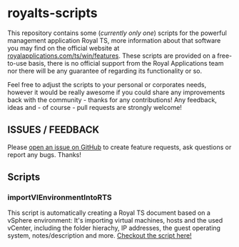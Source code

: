 # royalts-scripts

This repository contains some (*currently only one*) scripts for the powerful management application Royal TS, more information about that software you may find on the official website at [royalapplications.com/ts/win/features](https://royalapplications.com/ts/win/features). These scripts are provided on a free-to-use basis, there is no official support from the Royal Applications team nor there will be any guarantee of regarding its functionality or so.

Feel free to adjust the scripts to your personal or corporates needs, however it would be really awesome if you could share any improvements back with the community - thanks for any contributions! Any feedback, ideas and - of course - pull requests are strongly welcome!

## ISSUES / FEEDBACK

Please [open an issue on GitHub](https://github.com/patschi/royalts-scripts/issues) to create feature requests, ask questions or report any bugs. Thanks!

## Scripts

### importVIEnvironmentIntoRTS

This script is automatically creating a Royal TS document based on a vSphere environment: It's importing virtual machines, hosts and the used vCenter, including the folder hierachy, IP addresses, the guest operating system, notes/description and more. [Checkout the script here!](/importVIEnvironmentIntoRTS/)
